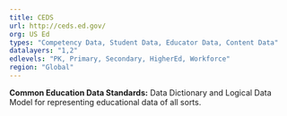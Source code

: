 ```yaml
---
title: CEDS
url: http://ceds.ed.gov/
org: US Ed
types: "Competency Data, Student Data, Educator Data, Content Data"
datalayers: "1,2"
edlevels: "PK, Primary, Secondary, HigherEd, Workforce"
region: "Global"
---
```

**Common Education Data Standards:** Data Dictionary and Logical Data Model for representing educational data of all sorts.